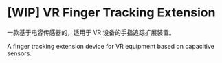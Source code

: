 # [WIP] VR Finger Tracking Extension

一款基于电容传感器的，适用于 VR 设备的手指追踪扩展装置。

A finger tracking extension device for VR equipment based on capacitive sensors.